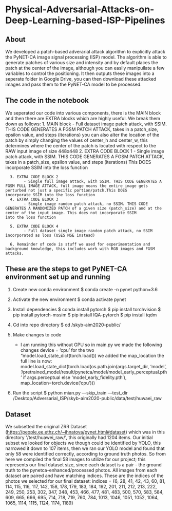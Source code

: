 # Physical-Adversarial-Attacks-on-Deep-Learning-based-ISP-Pipelines

## About
We developed a patch-based adverarial attack algorithm to explicitly attack the PyNET-CA image signal processing (ISP) model. The algorithm is able to generate patches of various size and intensity and by default places the patch at the center of the image, although you can easily manipuilate a few variables to control the positioning. It then outputs these images into a seperate folder in Google Drive, you can then download these attacked images and pass them to the PyNET-CA model to be processed.

## The code in the notebook
We seperated our code into various components, there is the MAIN block and then there are EXTRA blocks which are highly useful. We break them down as follows:
	1. MAIN block
 		- Full dataset image patch attack, with SSIM. THIS CODE GENERATES A FGSM PATCH ATTACK, takes in a patch_size, epsilon value, and steps (iterations)
			you can also alter the location of the patch by simply changing the values of center_h and center_w, this determines where the
   			center of the patch is located with respect to the RAW input image of size 448x448
      2. EXTRA CODE BLOCK 1
      		- Single image patch attack, with SSIM. THIS CODE GENERATES A FGSM PATCH ATTACK, takes in a patch_size, epsilon value, and steps (iterations)
			This DOES incorporate SSIM into the loss function

      3. EXTRA CODE BLOCK 2
      		- Single full image attack, with SSIM. THIS CODE GENERATES A FGSM FULL IMAGE ATTACK, full image means the entire image gets perturbed not just a specific portion/patch.This DOES 				incorporate SSIM into the loss function
      4. EXTRA CODE BLOCK 3 
      		- Single image random patch attack, no SSIM. THIS CODE GENERATES A RANDOMIZED PATCH of a given size (patch_size) and at the center of the input image. This does not incorporate SSIM 				into the loss function

      5. EXTRA CODE BLOCK 4 
      		- Full dataset single image random patch attack, no SSIM incorporated as loss (USES MSE instead)

      6. Remainder of code is stuff we used for experimentation and background knowledge, this includes work with RGB images and FGSM attacks.

## These are the steps to get PyNET-CA environment set up and running
1. Create new conda environment
	$ conda create -n pynet python=3.6
2. Activate the new environment
	$ conda activate pynet
3. Install dependencies
	$ conda install pytorch
	$ pip install torchvision
	$ pip install pytorch-mssim
	$ pip install IQA-pytorch
	$ pip install tqdm
4. Cd into repo directory 
	$ cd /skyb-aim2020-public/
5. Make changes to code
	- I am running this without GPU so in main.py we made the following changes
		device = ‘cpu’
		for the two “model.load_state_dict(torch.load()) we added the map_location
			the full line is now: model.load_state_dict(torch.load(os.path.join(args.target_dir, ‘model’, ‘/pretrained_model/result/pynetca/model/model_early_perceptual.pth’ if args.perceptual else ‘model_early_fidelity.pth’), map_location=torch.device(‘cpu’)))

6. Run the script
	$ python mian.py —skip_train —test_dir /Desktop/Adversarial_ISP/skyb-aim2020-public/data/test/huwaei_raw

## Dataset
We subsetted the original ZRR Dataset (https://people.ee.ethz.ch/~ihnatova/pynet.html#dataset) which was in this directory '/test/huawei_raw/', this originally had 1204 items.
Our initial subset we looked for objects we though could be identified by YOLO, this narrowed it down to 107 items, then we ran our YOLO model and found that only 58 were identified 
correctly, according to ground truth photos.
So from here we compiled the final 58 images to utilize for our project; this represents our final dataset size, since each dataset is a pair - the ground truth to the pynetca-enhanced/processed photos.
All images from each dataset are paired and have matching indices. These are the indices of the photos we selected for our final dataset:
indices = {6, 28, 41, 42, 43, 60, 81, 114, 115, 116, 117, 142, 158, 178, 179, 183, 184, 192, 201, 211, 212, 213, 222, 249,
250, 253, 302, 347, 348, 453, 466, 477, 481, 483, 500, 570, 583, 584, 609, 665, 666, 695, 714, 718, 719, 760, 784, 1013, 1046, 1051, 1052, 1064, 1065, 1114, 1115, 1124, 1174, 1189}


